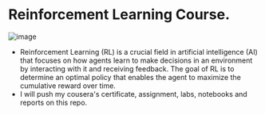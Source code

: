 # Reinforcement Learning Course.
![image](https://github.com/user-attachments/assets/da7eec66-b147-4524-a121-ebc72bca39b9)

-  Reinforcement Learning (RL) is a crucial field in artificial intelligence (AI) that focuses on how agents learn to make decisions in an environment by interacting with it and receiving feedback. The goal of RL is to determine an optimal policy that enables the agent to maximize the cumulative reward over time.
-  I will push my cousera's certificate, assignment, labs, notebooks and reports on this repo.
